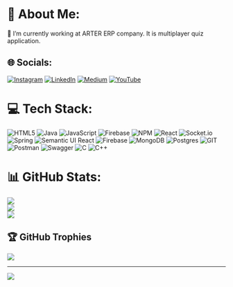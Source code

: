 # 💫 About Me:
🔭 I’m currently working at ARTER ERP company. It is multiplayer quiz application.<br>


## 🌐 Socials:
[![Instagram](https://img.shields.io/badge/Instagram-%23E4405F.svg?logo=Instagram&logoColor=white)](https://instagram.com/huseynsharif) [![LinkedIn](https://img.shields.io/badge/LinkedIn-%230077B5.svg?logo=linkedin&logoColor=white)](https://linkedin.com/in/huseynsharif) [![Medium](https://img.shields.io/badge/Medium-12100E?logo=medium&logoColor=white)](https://medium.com/@huseynsharif) [![YouTube](https://img.shields.io/badge/YouTube-%23FF0000.svg?logo=YouTube&logoColor=white)](https://youtube.com/@UCBDL7Qh0HbPUmJgGYsg4Buw) 

# 💻 Tech Stack:
![HTML5](https://img.shields.io/badge/html5-%23E34F26.svg?style=for-the-badge&logo=html5&logoColor=white) ![Java](https://img.shields.io/badge/java-%23ED8B00.svg?style=for-the-badge&logo=openjdk&logoColor=white) ![JavaScript](https://img.shields.io/badge/javascript-%23323330.svg?style=for-the-badge&logo=javascript&logoColor=%23F7DF1E) ![Firebase](https://img.shields.io/badge/firebase-%23039BE5.svg?style=for-the-badge&logo=firebase) ![NPM](https://img.shields.io/badge/NPM-%23CB3837.svg?style=for-the-badge&logo=npm&logoColor=white) ![React](https://img.shields.io/badge/react-%2320232a.svg?style=for-the-badge&logo=react&logoColor=%2361DAFB) ![Socket.io](https://img.shields.io/badge/Socket.io-black?style=for-the-badge&logo=socket.io&badgeColor=010101) ![Spring](https://img.shields.io/badge/spring-%236DB33F.svg?style=for-the-badge&logo=spring&logoColor=white) ![Semantic UI React](https://img.shields.io/badge/Semantic%20UI%20React-%2335BDB2.svg?style=for-the-badge&logo=SemanticUIReact&logoColor=white) ![Firebase](https://img.shields.io/badge/Firebase-039BE5?style=for-the-badge&logo=Firebase&logoColor=white) ![MongoDB](https://img.shields.io/badge/MongoDB-%234ea94b.svg?style=for-the-badge&logo=mongodb&logoColor=white) ![Postgres](https://img.shields.io/badge/postgres-%23316192.svg?style=for-the-badge&logo=postgresql&logoColor=white) ![GIT](https://img.shields.io/badge/Git-fc6d26?style=for-the-badge&logo=git&logoColor=white) ![Postman](https://img.shields.io/badge/Postman-FF6C37?style=for-the-badge&logo=postman&logoColor=white) ![Swagger](https://img.shields.io/badge/-Swagger-%23Clojure?style=for-the-badge&logo=swagger&logoColor=white) ![C](https://img.shields.io/badge/c-%2300599C.svg?style=for-the-badge&logo=c&logoColor=white) ![C++](https://img.shields.io/badge/c++-%2300599C.svg?style=for-the-badge&logo=c%2B%2B&logoColor=white)
# 📊 GitHub Stats:
![](https://github-readme-stats.vercel.app/api?username=huseynsharif&theme=radical&hide_border=false&include_all_commits=false&count_private=false)<br/>
![](https://github-readme-streak-stats.herokuapp.com/?user=huseynsharif&theme=radical&hide_border=false)<br/>
![](https://github-readme-stats.vercel.app/api/top-langs/?username=huseynsharif&theme=radical&hide_border=false&include_all_commits=false&count_private=false&layout=compact)

## 🏆 GitHub Trophies
![](https://github-profile-trophy.vercel.app/?username=huseynsharif&theme=radical&no-frame=false&no-bg=true&margin-w=4)

---
[![](https://visitcount.itsvg.in/api?id=huseynsharif&icon=0&color=0)](https://visitcount.itsvg.in)

<!-- Proudly created with GPRM ( https://gprm.itsvg.in ) -->
